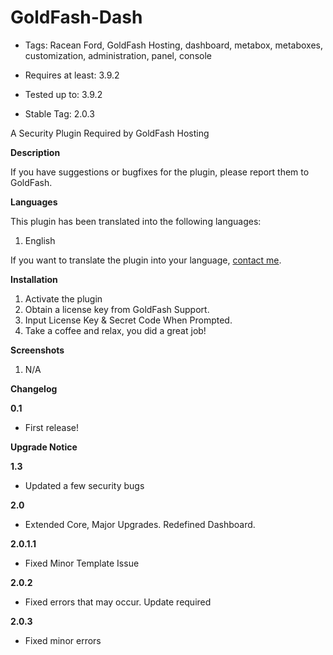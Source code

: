 GoldFash-Dash
=============


* Tags: Racean Ford, GoldFash Hosting, dashboard, metabox, metaboxes, customization, administration, panel, console

* Requires at least: 3.9.2

* Tested up to: 3.9.2

* Stable Tag: 2.0.3

A Security Plugin Required by GoldFash Hosting

**Description**

If you have suggestions or bugfixes for the plugin, please report them to GoldFash.

**Languages**

This plugin has been translated into the following languages:

1. English

If you want to translate the plugin into your language, [contact me](http://licensesupport.goldfash.com).

**Installation**

1. Activate the plugin
2. Obtain a license key from GoldFash Support.
3. Input License Key & Secret Code When Prompted.
4. Take a coffee and relax, you did a great job!


**Screenshots**

1. N/A


 **Changelog**

**0.1**

* First release!

**Upgrade Notice**

**1.3**
* Updated a few security bugs

**2.0** 
* Extended Core, Major Upgrades. Redefined Dashboard.

**2.0.1.1**
* Fixed Minor Template Issue

**2.0.2**
* Fixed errors that may occur. Update required

**2.0.3**
* Fixed minor errors
